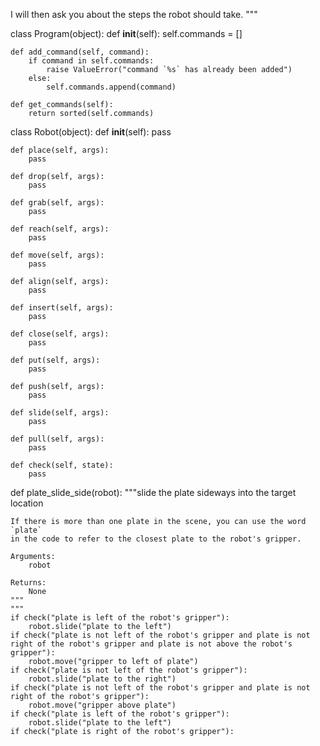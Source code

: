 

I will then ask you about the steps the robot should take.
"""


class Program(object):
    def __init__(self):
        self.commands = []

    def add_command(self, command):
        if command in self.commands:
            raise ValueError("command `%s` has already been added")
        else:
            self.commands.append(command)

    def get_commands(self):
        return sorted(self.commands)


class Robot(object):
    def __init__(self):
        pass

    def place(self, args):
        pass

    def drop(self, args):
        pass

    def grab(self, args):
        pass

    def reach(self, args):
        pass

    def move(self, args):
        pass

    def align(self, args):
        pass

    def insert(self, args):
        pass

    def close(self, args):
        pass

    def put(self, args):
        pass

    def push(self, args):
        pass

    def slide(self, args):
        pass

    def pull(self, args):
        pass

    def check(self, state):
        pass


def plate_slide_side(robot):
    """slide the plate sideways into the target location

    If there is more than one plate in the scene, you can use the word `plate`
    in the code to refer to the closest plate to the robot's gripper.

    Arguments:
        robot

    Returns:
        None
    """
    """
    if check("plate is left of the robot's gripper"):
        robot.slide("plate to the left")
    if check("plate is not left of the robot's gripper and plate is not right of the robot's gripper and plate is not above the robot's gripper"):
        robot.move("gripper to left of plate")
    if check("plate is not left of the robot's gripper"):
        robot.slide("plate to the right")
    if check("plate is not left of the robot's gripper and plate is not right of the robot's gripper"):
        robot.move("gripper above plate")
    if check("plate is left of the robot's gripper"):
        robot.slide("plate to the left")
    if check("plate is right of the robot's gripper"):
       